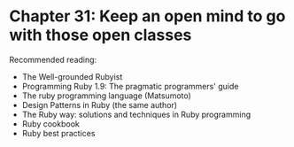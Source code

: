 # Chapter 31: Keep an open mind to go with those open classes

Recommended reading:

- The Well-grounded Rubyist
- Programming Ruby 1.9: The pragmatic programmers' guide
- The ruby programming language (Matsumoto)
- Design Patterns in Ruby (the same author)
- The Ruby way: solutions and techniques in Ruby programming
- Ruby cookbook
- Ruby best practices
